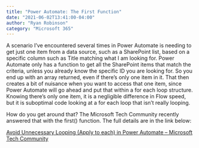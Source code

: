 ```yaml
---
title: "Power Automate: The First Function"
date: "2021-06-02T13:41:00-04:00"
author: "Ryan Robinson"
category: "Microsoft 365"
---
```


A scenario I’ve encountered several times in Power Automate is needing to get just one item from a data source, such as a SharePoint list, based on a specific column such as Title matching what I am looking for. Power Automate only has a function to get all the SharePoint items that match the criteria, unless you already know the specific ID you are looking for. So you end up with an array returned, even if there’s only one item in it. That then creates a bit of nuisance when you want to access that one item, since Power Automate will go ahead and put that within a for each loop structure. Knowing there’s only one item, it is a negligible difference in Flow speed, but it is suboptimal code looking at a for each loop that isn’t really looping.

How do you get around that? The Microsoft Tech Community recently answered that with the first() function. The full details are in the link below:

[Avoid Unnecessary Looping (Apply to each) in Power Automate – Microsoft Tech Community](https://techcommunity.microsoft.com/t5/microsoft-365-pnp-blog/avoid-unnecessary-looping-apply-to-each-in-power-automate/ba-p/2190265?WT.mc_id=m365-24198-cxa&utm_source=collab365&utm_medium=collab365today&utm_campaign=daily_digest)
